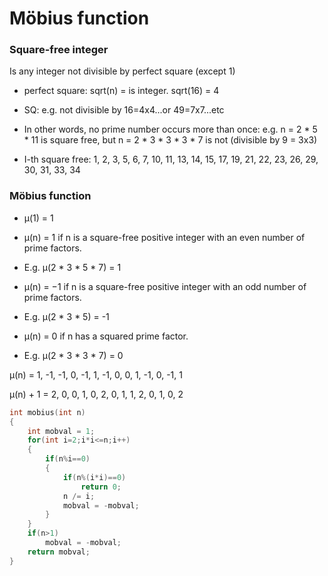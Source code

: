 # Möbius function

### Square-free integer

Is any integer not divisible by perfect square (except 1)

- perfect square: sqrt(n) = is integer. sqrt(16) = 4

- SQ: e.g. not divisible by 16=4x4...or 49=7x7...etc

- In other words, no prime number occurs more
than once: e.g. n = 2 * 5 * 11 is square free, but n
= 2 * 3 * 3 * 3 * 7 is not (divisible by 9 = 3x3)

- I-th square free: 1, 2, 3, 5, 6, 7, 10, 11, 13, 14,
15, 17, 19, 21, 22, 23, 26, 29, 30, 31, 33, 34

### Möbius function

- μ(1) = 1

- μ(n) = 1 if n is a square-free positive integer
with an even number of prime factors.

- E.g. μ(2 * 3 * 5 * 7) = 1

- μ(n) = −1 if n is a square-free positive integer
with an odd number of prime factors.

- E.g. μ(2 * 3 * 5) = -1

- μ(n) = 0 if n has a squared prime factor.

- E.g. μ(2 * 3 * 3 * 7) = 0

μ(n) = 1, -1, -1, 0, -1, 1, -1, 0, 0, 1, -1, 0, -1, 1

μ(n) + 1 = 2, 0, 0, 1, 0, 2, 0, 1, 1, 2, 0, 1, 0, 2

```cpp
int mobius(int n)
{
    int mobval = 1;
    for(int i=2;i*i<=n;i++)
    {
        if(n%i==0)
        {
            if(n%(i*i)==0)
                return 0;
            n /= i;
            mobval = -mobval;
        }
    }
    if(n>1)
        mobval = -mobval;
    return mobval;
}
```
